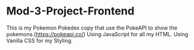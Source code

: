 # Mod-3-Project-Frontend
This is my Pokemon Pokedex copy that use the PokeAPI to show the pokemons.(https://pokeapi.co/)
Using JavaScript for all my HTML.
Using Vanilla CSS for my Styling.

